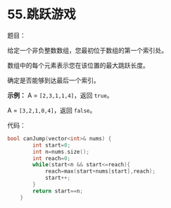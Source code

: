# 55.跳跃游戏

题目：

给定一个非负整数数组，您最初位于数组的第一个索引处。

数组中的每个元素表示您在该位置的最大跳跃长度。

确定是否能够到达最后一个索引。

**示例：**
A = `[2,3,1,1,4]`，返回 `true`。

A = `[3,2,1,0,4]`，返回 `false`。

代码：

```c++
bool canJump(vector<int>& nums) {
        int start=0;
        int n=nums.size();
        int reach=0;
        while(start<n && start<=reach){
            reach=max(start+nums[start],reach);
            start++;
        }
        return start==n;
    }
```

